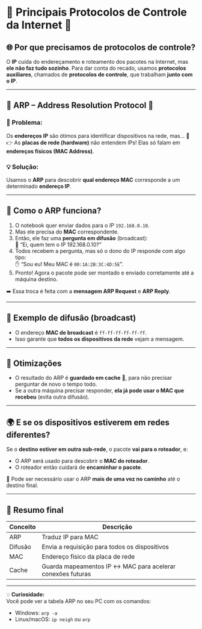 # 🧠 Principais Protocolos de Controle da Internet &#x1F4E1;

## 🌐 Por que precisamos de protocolos de controle?

O **IP** cuida do endereçamento e roteamento dos pacotes na Internet, mas **ele não faz tudo sozinho**. Para dar conta do recado, usamos **protocolos auxiliares**, chamados de **protocolos de controle**, que trabalham **junto com o IP**.

---

## 📡 ARP – Address Resolution Protocol &#x1F50C;

### 🧐 Problema:
Os **endereços IP** são ótimos para identificar dispositivos na rede, mas... 😬  
👉 As **placas de rede (hardware)** não entendem IPs! Elas só falam em **endereços físicos (MAC Address)**.

### 💡 Solução:
Usamos o **ARP** para descobrir **qual endereço MAC** corresponde a um determinado **endereço IP**.

---

## 🔁 Como o ARP funciona?

1. O notebook quer enviar dados para o IP `192.168.0.10`.
2. Mas ele precisa do **MAC** correspondente.
3. Então, ele faz uma **pergunta em difusão** (broadcast):  
   📢 “Ei, quem tem o IP 192.168.0.10?”
4. Todos recebem a pergunta, mas só o dono do IP responde com algo tipo:  
   ✋ “Sou eu! Meu MAC é `00:1A:2B:3C:4D:5E`”.
5. Pronto! Agora o pacote pode ser montado e enviado corretamente até a máquina destino.

➡️ Essa troca é feita com a **mensagem ARP Request** e **ARP Reply**.

---

## 💬 Exemplo de difusão (broadcast)

- O endereço **MAC de broadcast** é `ff-ff-ff-ff-ff-ff`.
- Isso garante que **todos os dispositivos da rede** vejam a mensagem.

---

## 🚀 Otimizações

- O resultado do ARP é **guardado em cache** 💾, para não precisar perguntar de novo o tempo todo.
- Se a outra máquina precisar responder, **ela já pode usar o MAC que recebeu** (evita outra difusão).

---

## 🌍 E se os dispositivos estiverem em redes diferentes?

Se o **destino estiver em outra sub-rede**, o pacote **vai para o roteador**, e:
- O ARP será usado para descobrir o **MAC do roteador**.
- O roteador então cuidará de **encaminhar o pacote**.

🔄 Pode ser necessário usar o ARP **mais de uma vez no caminho** até o destino final.

---

## 📌 Resumo final

| Conceito | Descrição |
|---------|-----------|
| ARP | Traduz IP para MAC |
| Difusão | Envia a requisição para todos os dispositivos |
| MAC | Endereço físico da placa de rede |
| Cache | Guarda mapeamentos IP ↔ MAC para acelerar conexões futuras |

---

&#x1F4A1; **Curiosidade:**  
Você pode ver a tabela ARP no seu PC com os comandos:

- Windows: `arp -a`
- Linux/macOS: `ip neigh` ou `arp`

